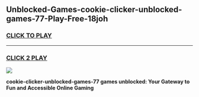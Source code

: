 
## Unblocked-Games-cookie-clicker-unblocked-games-77-Play-Free-18joh
<h3>
<a href="https://premium76.site?title=cookie-clicker-unblocked-games-77&ref=23A">CLICK TO PLAY</a></h3>
<hr>

<h3>
<a href="https://premium76.site?title=cookie-clicker-unblocked-games-77&ref=23A">CLICK 2 PLAY</a>
  
</h3>

<a href="https://premium76.site?title=cookie-clicker-unblocked-games-77&ref=23A"><img src="https://clearcache.store/games.png"></a>


**cookie-clicker-unblocked-games-77 games unblocked: Your Gateway to Fun and Accessible Online Gaming**
